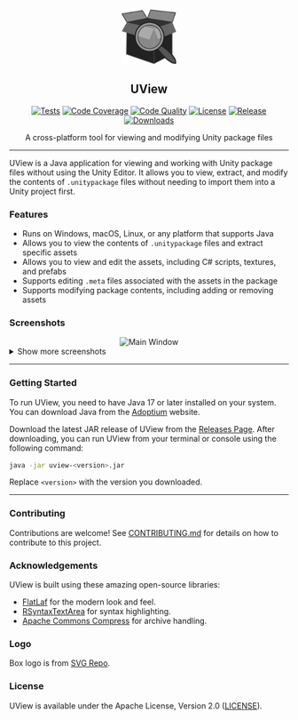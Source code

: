 <div align="center">
  <picture>
    <img alt="UView Logo" src="logo.svg" height="20%" width="20%">
  </picture>
<br>

<h2>UView</h2>

[![Tests](https://img.shields.io/github/actions/workflow/status/pixel-clover/uview/tests.yml?label=tests&style=flat&labelColor=282c34&logo=github)](https://github.com/pixel-clover/uview/actions/workflows/tests.yml)
[![Code Coverage](https://img.shields.io/codecov/c/github/pixel-clover/uview?label=coverage&style=flat&labelColor=282c34&logo=codecov)](https://codecov.io/gh/pixel-clover/uview)
[![Code Quality](https://img.shields.io/codefactor/grade/github/pixel-clover/uview?label=quality&style=flat&labelColor=282c34&logo=codefactor)](https://www.codefactor.io/repository/github/pixel-clover/uview)
[![License](https://img.shields.io/badge/license-Apache--2.0-blue?style=flat&labelColor=282c34&logo=open-source-initiative)](LICENSE)
[![Release](https://img.shields.io/github/release/pixel-clover/uview.svg?label=release&style=flat&labelColor=282c34&logo=github)](https://github.com/pixel-clover/uview/releases/latest)
[![Downloads](https://img.shields.io/github/downloads/pixel-clover/uview/total?label=downloads&style=flat&labelColor=282c34&logo=github)](https://github.com/pixel-clover/uview/releases)

A cross-platform tool for viewing and modifying Unity package files

</div>

---

UView is a Java application for viewing and working with Unity package files without using the Unity Editor.
It allows you to view, extract, and modify the contents of `.unitypackage` files without needing to import them into a Unity project first.

### Features

- Runs on Windows, macOS, Linux, or any platform that supports Java
- Allows you to view the contents of `.unitypackage` files and extract specific assets
- Allows you to view and edit the assets, including C# scripts, textures, and prefabs
- Supports editing `.meta` files associated with the assets in the package
- Supports modifying package contents, including adding or removing assets

### Screenshots

<div align="center">
  <img alt="Main Window" src="docs/assets/screenshots/uview-0.1.0-b.2-1.png" width="80%">
</div>

<details>
<summary>Show more screenshots</summary>

<div align="center">
  <img alt="Chat View" src="docs/assets/screenshots/uview-0.1.0-b.2-1.png" width="80%">
  <img alt="Chat View" src="docs/assets/screenshots/uview-0.1.0-b.2-1.png" width="80%">
</div>

</details>

---

### Getting Started

To run UView, you need to have Java 17 or later installed on your system.
You can download Java from the [Adoptium](https://adoptium.net/) website.

Download the latest JAR release of UView from the [Releases Page](https://github.com/pixel-clover/uview/releases).
After downloading, you can run UView from your terminal or console using the following command:

```bash
java -jar uview-<version>.jar
````

Replace `<version>` with the version you downloaded.

---

### Contributing

Contributions are welcome!
See [CONTRIBUTING.md](CONTRIBUTING.md) for details on how to contribute to this project.

### Acknowledgements

UView is built using these amazing open-source libraries:

- [FlatLaf](https://www.formdev.com/flatlaf/) for the modern look and feel.
- [RSyntaxTextArea](https://bobbylight.github.io/RSyntaxTextArea/) for syntax highlighting.
- [Apache Commons Compress](https://commons.apache.org/proper/commons-compress/) for archive handling.

### Logo

Box logo is from [SVG Repo](https://www.svgrepo.com/svg/366323/package-inspect).

### License

UView is available under the Apache License, Version 2.0 ([LICENSE](https://www.google.com/search?q=LICENSE)).

